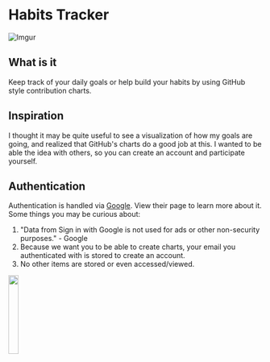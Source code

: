 # Habits Tracker
![Imgur](https://imgur.com/QNDKC2M.gif)


## What is it
Keep track of your daily goals or help build your habits by using GitHub style contribution charts.
 
## Inspiration
I thought it may be quite useful to see a visualization of how my goals are going, and realized that GitHub's charts do a good job at this.
I wanted to be able the idea with others, so you can create an account and participate yourself.

## Authentication
Authentication is handled via [Google](https://developers.google.com/identity/gsi/web/guides/overview). View their page to learn more about it. Some things you may be curious about:
1. "Data from Sign in with Google is not used for ads or other non-security purposes." - Google
2. Because we want you to be able to create charts, your email you authenticated with is stored to create an account.
3. No other items are stored or even accessed/viewed.

<img src="https://imgur.com/6L6XcBZ.png"  width="20%" height="20%">

